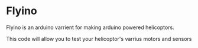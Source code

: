 # Flyino

Flyino is an arduino varrient for making arduino powered helicoptors.

This code will allow you to test your helicoptor's varrius motors and sensors
